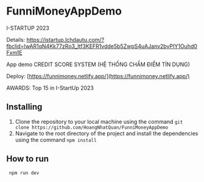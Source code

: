 # FunniMoneyAppDemo

I-STARTUP 2023

Details: https://istartup.lchdautu.com/?fbclid=IwAR1qN4Kk77zRo3_ltf3KEFR1vdde5b5ZwpS4uAJanv2bvPIY1Ouhd0Fxm1E

App demo CREDIT SCORE SYSTEM (HỆ THỐNG CHẤM ĐIỂM TÍN DỤNG)

Deploy: [https://funnimoney.netlify.app/](https://funnimoney.netlify.app/)

AWARDS: Top 15 in I-StartUp 2023


## Installing

1. Clone the repository to your local machine using the command `git clone https://github.com/HoangNhatQuan/FunniMoneyAppDemo`
2. Navigate to the root directory of the project and install the dependencies using the command `npm install`

## How to run

```
 npm run dev
```


